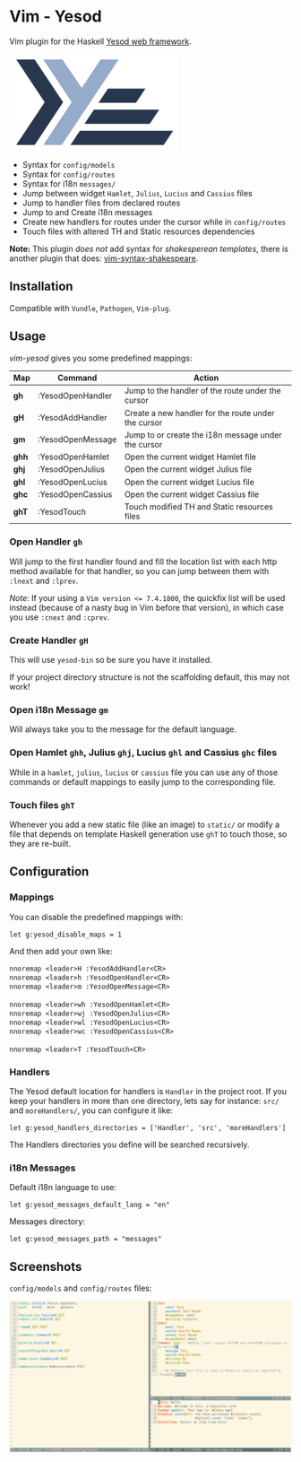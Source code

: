 # Vim - Yesod

Vim plugin for the Haskell [Yesod web framework](http://www.yesodweb.com/).

![Yesod](yesod_logo.png)


* Syntax for `config/models`
* Syntax for `config/routes`
* Syntax for i18n `messages/`
* Jump between widget `Hamlet`, `Julius`, `Lucius` and `Cassius` files
* Jump to handler files from declared routes
* Jump to and Create i18n messages
* Create new handlers for routes under the cursor while in `config/routes`
* Touch files with altered TH and Static resources dependencies

**Note:** This plugin *does not* add syntax for *shakesperean templates*, there
is another plugin that does:
[vim-syntax-shakespeare](https://github.com/pbrisbin/vim-syntax-shakespeare).


## Installation

Compatible with `Vundle`, `Pathogen`, `Vim-plug`.


## Usage

*vim-yesod* gives you some predefined mappings:

Map | Command | Action
--- | ------- | ------
**gh** | :YesodOpenHandler | Jump to the handler of the route under the cursor
**gH** | :YesodAddHandler | Create a new handler for the route under the cursor
**gm** | :YesodOpenMessage | Jump to or create the i18n message under the cursor
**ghh** | :YesodOpenHamlet | Open the current widget Hamlet file
**ghj** | :YesodOpenJulius | Open the current widget Julius file
**ghl** | :YesodOpenLucius | Open the current widget Lucius file
**ghc** | :YesodOpenCassius | Open the current widget Cassius file
**ghT** | :YesodTouch | Touch modified TH and Static resources files


### Open Handler `gh`

Will jump to the first handler found and fill the location list with each http
method available for that handler, so you can jump between them with `:lnext`
and `:lprev`.

*Note*: If your using a `Vim version <= 7.4.1800`, the quickfix list will be
used instead (because of a nasty bug in Vim before that version), in which case
you use `:cnext` and `:cprev`.

### Create Handler `gH`

This will use `yesod-bin` so be sure you have it installed.

If your project directory structure is not the scaffolding default, this may not
work!

### Open i18n Message `gm`

Will always take you to the message for the default language.

### Open Hamlet `ghh`, Julius `ghj`, Lucius `ghl` and Cassius `ghc` files

While in a `hamlet`, `julius`, `lucius` or `cassius` file you can use any of
those commands or default mappings to easily jump to the corresponding file.

### Touch files `ghT`

Whenever you add a new static file (like an image) to `static/` or modify a file
that depends on template Haskell generation use `ghT` to touch those, so they
are re-built.


## Configuration

### Mappings

You can disable the predefined mappings with:

```vim
let g:yesod_disable_maps = 1
```

And then add your own like:

```vim
nnoremap <leader>H :YesodAddHandler<CR>
nnoremap <leader>h :YesodOpenHandler<CR>
nnoremap <leader>m :YesodOpenMessage<CR>

nnoremap <leader>wh :YesodOpenHamlet<CR>
nnoremap <leader>wj :YesodOpenJulius<CR>
nnoremap <leader>wl :YesodOpenLucius<CR>
nnoremap <leader>wc :YesodOpenCassius<CR>

nnoremap <leader>T :YesodTouch<CR>
```

### Handlers

The Yesod default location for handlers is `Handler` in the project root. If you
keep your handlers in more than one directory, lets say for instance:
`src/` and `moreHandlers/`, you can configure it like:

```vim
let g:yesod_handlers_directories = ['Handler', 'src', 'moreHandlers']
```

The Handlers directories you define will be searched recursively.

### i18n Messages

Default i18n language to use:

```vim
let g:yesod_messages_default_lang = "en"
```

Messages directory:

```vim
let g:yesod_messages_path = "messages"
```


## Screenshots

`config/models` and `config/routes` files:

![Screenshot](screenshot.png)
